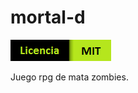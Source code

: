 # mortal-d

![Licencia MIT](https://github.com/dabl03/mortal-d/raw/master/img/logo%20de%20licencia%20MIT.png)

Juego rpg de mata zombies.
